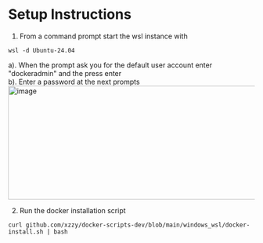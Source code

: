 # Setup Instructions

1. From a command prompt start the wsl instance with 
```
wsl -d Ubuntu-24.04
```
a). When the prompt ask you for the default user account enter "dockeradmin" and the press enter    
b). Enter a password at the next prompts   
<img width="898" height="232" alt="image" src="https://github.com/user-attachments/assets/696c47dd-0af9-44f6-96b5-19dab53a34ba" />   

2. Run the docker installation script    
```
curl github.com/xzzy/docker-scripts-dev/blob/main/windows_wsl/docker-install.sh | bash
```



